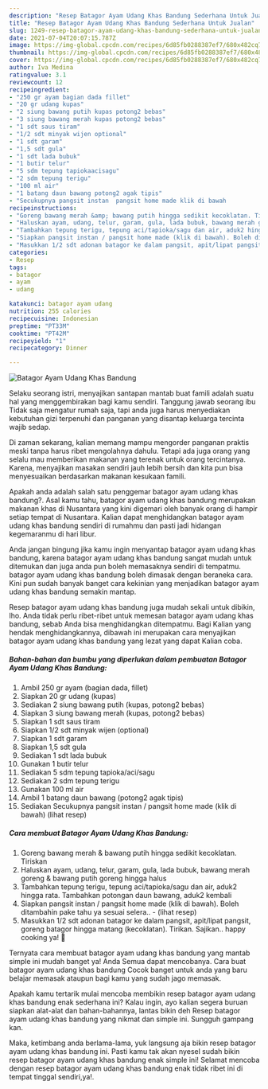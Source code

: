 ```yaml
---
description: "Resep Batagor Ayam Udang Khas Bandung Sederhana Untuk Jualan"
title: "Resep Batagor Ayam Udang Khas Bandung Sederhana Untuk Jualan"
slug: 1249-resep-batagor-ayam-udang-khas-bandung-sederhana-untuk-jualan
date: 2021-07-04T20:07:15.787Z
image: https://img-global.cpcdn.com/recipes/6d85fb0288387ef7/680x482cq70/batagor-ayam-udang-khas-bandung-foto-resep-utama.jpg
thumbnail: https://img-global.cpcdn.com/recipes/6d85fb0288387ef7/680x482cq70/batagor-ayam-udang-khas-bandung-foto-resep-utama.jpg
cover: https://img-global.cpcdn.com/recipes/6d85fb0288387ef7/680x482cq70/batagor-ayam-udang-khas-bandung-foto-resep-utama.jpg
author: Iva Medina
ratingvalue: 3.1
reviewcount: 12
recipeingredient:
- "250 gr ayam bagian dada fillet"
- "20 gr udang kupas"
- "2 siung bawang putih kupas potong2 bebas"
- "3 siung bawang merah kupas potong2 bebas"
- "1 sdt saus tiram"
- "1/2 sdt minyak wijen optional"
- "1 sdt garam"
- "1,5 sdt gula"
- "1 sdt lada bubuk"
- "1 butir telur"
- "5 sdm tepung tapiokaacisagu"
- "2 sdm tepung terigu"
- "100 ml air"
- "1 batang daun bawang potong2 agak tipis"
- "Secukupnya pangsit instan  pangsit home made klik di bawah           lihat resep"
recipeinstructions:
- "Goreng bawang merah &amp; bawang putih hingga sedikit kecoklatan. Tiriskan"
- "Haluskan ayam, udang, telur, garam, gula, lada bubuk, bawang merah goreng &amp; bawang putih goreng hingga halus"
- "Tambahkan tepung terigu, tepung aci/tapioka/sagu dan air, aduk2 hingga rata. Tambahkan potongan daun bawang, aduk2 kembali"
- "Siapkan pangsit instan / pangsit home made (klik di bawah). Boleh ditambahin pake tahu ya sesuai selera..           (lihat resep)"
- "Masukkan 1/2 sdt adonan batagor ke dalam pangsit, apit/lipat pangsit, goreng batagor hingga matang (kecoklatan). Tirikan. Sajikan.. happy cooking ya! 💖"
categories:
- Resep
tags:
- batagor
- ayam
- udang

katakunci: batagor ayam udang 
nutrition: 255 calories
recipecuisine: Indonesian
preptime: "PT33M"
cooktime: "PT42M"
recipeyield: "1"
recipecategory: Dinner

---
```



![Batagor Ayam Udang Khas Bandung](https://img-global.cpcdn.com/recipes/6d85fb0288387ef7/680x482cq70/batagor-ayam-udang-khas-bandung-foto-resep-utama.jpg)

Selaku seorang istri, menyajikan santapan mantab buat famili adalah suatu hal yang menggembirakan bagi kamu sendiri. Tanggung jawab seorang ibu Tidak saja mengatur rumah saja, tapi anda juga harus menyediakan kebutuhan gizi terpenuhi dan panganan yang disantap keluarga tercinta wajib sedap.

Di zaman  sekarang, kalian memang mampu mengorder panganan praktis meski tanpa harus ribet mengolahnya dahulu. Tetapi ada juga orang yang selalu mau memberikan makanan yang terenak untuk orang tercintanya. Karena, menyajikan masakan sendiri jauh lebih bersih dan kita pun bisa menyesuaikan berdasarkan makanan kesukaan famili. 



Apakah anda adalah salah satu penggemar batagor ayam udang khas bandung?. Asal kamu tahu, batagor ayam udang khas bandung merupakan makanan khas di Nusantara yang kini digemari oleh banyak orang di hampir setiap tempat di Nusantara. Kalian dapat menghidangkan batagor ayam udang khas bandung sendiri di rumahmu dan pasti jadi hidangan kegemaranmu di hari libur.

Anda jangan bingung jika kamu ingin menyantap batagor ayam udang khas bandung, karena batagor ayam udang khas bandung sangat mudah untuk ditemukan dan juga anda pun boleh memasaknya sendiri di tempatmu. batagor ayam udang khas bandung boleh dimasak dengan beraneka cara. Kini pun sudah banyak banget cara kekinian yang menjadikan batagor ayam udang khas bandung semakin mantap.

Resep batagor ayam udang khas bandung juga mudah sekali untuk dibikin, lho. Anda tidak perlu ribet-ribet untuk memesan batagor ayam udang khas bandung, sebab Anda bisa menghidangkan ditempatmu. Bagi Kalian yang hendak menghidangkannya, dibawah ini merupakan cara menyajikan batagor ayam udang khas bandung yang lezat yang dapat Kalian coba.

<!--inarticleads1-->

##### Bahan-bahan dan bumbu yang diperlukan dalam pembuatan Batagor Ayam Udang Khas Bandung:

1. Ambil 250 gr ayam (bagian dada, fillet)
1. Siapkan 20 gr udang (kupas)
1. Sediakan 2 siung bawang putih (kupas, potong2 bebas)
1. Siapkan 3 siung bawang merah (kupas, potong2 bebas)
1. Siapkan 1 sdt saus tiram
1. Siapkan 1/2 sdt minyak wijen (optional)
1. Siapkan 1 sdt garam
1. Siapkan 1,5 sdt gula
1. Sediakan 1 sdt lada bubuk
1. Gunakan 1 butir telur
1. Sediakan 5 sdm tepung tapioka/aci/sagu
1. Sediakan 2 sdm tepung terigu
1. Gunakan 100 ml air
1. Ambil 1 batang daun bawang (potong2 agak tipis)
1. Sediakan Secukupnya pangsit instan / pangsit home made (klik di bawah)           (lihat resep)




<!--inarticleads2-->

##### Cara membuat Batagor Ayam Udang Khas Bandung:

1. Goreng bawang merah &amp; bawang putih hingga sedikit kecoklatan. Tiriskan
1. Haluskan ayam, udang, telur, garam, gula, lada bubuk, bawang merah goreng &amp; bawang putih goreng hingga halus
1. Tambahkan tepung terigu, tepung aci/tapioka/sagu dan air, aduk2 hingga rata. Tambahkan potongan daun bawang, aduk2 kembali
1. Siapkan pangsit instan / pangsit home made (klik di bawah). Boleh ditambahin pake tahu ya sesuai selera.. -           (lihat resep)
1. Masukkan 1/2 sdt adonan batagor ke dalam pangsit, apit/lipat pangsit, goreng batagor hingga matang (kecoklatan). Tirikan. Sajikan.. happy cooking ya! 💖




Ternyata cara membuat batagor ayam udang khas bandung yang mantab simple ini mudah banget ya! Anda Semua dapat mencobanya. Cara buat batagor ayam udang khas bandung Cocok banget untuk anda yang baru belajar memasak ataupun bagi kamu yang sudah jago memasak.

Apakah kamu tertarik mulai mencoba membikin resep batagor ayam udang khas bandung enak sederhana ini? Kalau ingin, ayo kalian segera buruan siapkan alat-alat dan bahan-bahannya, lantas bikin deh Resep batagor ayam udang khas bandung yang nikmat dan simple ini. Sungguh gampang kan. 

Maka, ketimbang anda berlama-lama, yuk langsung aja bikin resep batagor ayam udang khas bandung ini. Pasti kamu tak akan nyesel sudah bikin resep batagor ayam udang khas bandung enak simple ini! Selamat mencoba dengan resep batagor ayam udang khas bandung enak tidak ribet ini di tempat tinggal sendiri,ya!.

